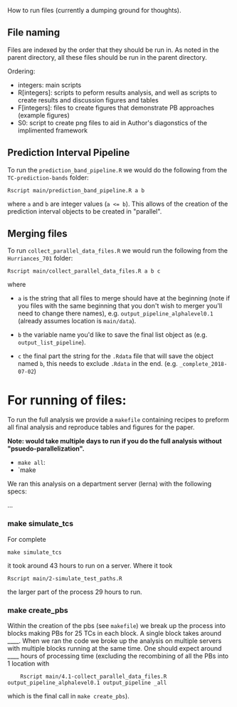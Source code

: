 How to run files (currently a dumping ground for thoughts).

## File naming
Files are indexed by the order that they should be run in. As noted in the parent directory, all these files should be run in the parent directory.

Ordering: 
- integers: main scripts
- R[integers]: scripts to peform results analysis, and well as scripts to create results and discussion figures and tables
- F[integers]: files to create figures that demonstrate PB approaches (example figures)
- S0: script to create png files to aid in Author's diagonstics of the implimented framework

## Prediction Interval Pipeline

To run the `prediction_band_pipeline.R` we would do the following from the `TC-prediction-bands` folder:

```{bash}
Rscript main/prediction_band_pipeline.R a b
```
where `a` and `b` are integer values (`a <= b`). This allows of the creation of the prediction interval objects to be created in "parallel".

##  Merging files

To run `collect_parallel_data_files.R` we would run the following from the `Hurriances_701` folder:

```{bash}
Rscript main/collect_parallel_data_files.R a b c
```

where 

 + `a` is the string that all files to merge should have at the beginning (note if you files with the same beginning that you don't wish to merger you'll need to change there names), e.g. `output_pipeline_alphalevel0.1` (already assumes location is `main/data`).

 + `b` the variable name you'd like to save the final list object as (e.g. `output_list_pipeline`).

 + `c` the final part the string for the `.Rdata` file that will save the object named `b`, this needs to exclude `.Rdata` in the end. (e.g. `_complete_2018-07-02`)



# For running of files:
To run the full analysis we provide a `makefile` containing recipes to preform
all final analysis and reproduce tables and figures for the paper.

**Note: would take multiple days to run if you do the full analysis without 
"psuedo-parallelization".** 

+ `make all`:
+ `make 



We ran this analysis on a department server (lerna) with the following specs:

...

### make simulate_tcs

For complete 
```{bash}
make simulate_tcs
```
it took around 43 hours to run on a server. Where it took
```{bash}
Rscript main/2-simulate_test_paths.R
```
the larger part of the process 29 hours to run.

### make create_pbs

Within the creation of the pbs (see `makefile`) we break up the process into 
blocks making PBs for 25 TCs in each block. A single block takes around ____.
When we ran the code we broke up the analysis on multiple servers with multiple 
blocks running at the same time. One should expect around ____ hours of 
processing time (excluding the recombining of all the PBs into 1 location with
```{bash}
	Rscript main/4.1-collect_parallel_data_files.R output_pipeline_alphalevel0.1 output_pipeline _all
```
which is the final call in `make create_pbs`).


